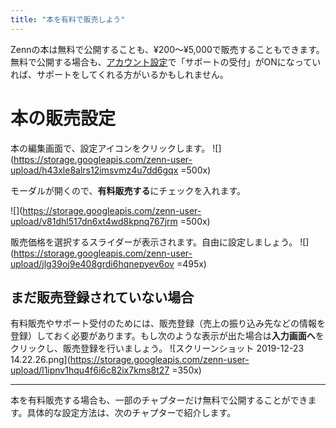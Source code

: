 ```yaml
---
title: "本を有料で販売しよう"
---
```

Zennの本は無料で公開することも、¥200〜¥5,000で販売することもできます。無料で公開する場合も、[アカウント設定](https://zenn.dev/settings/account)で「サポートの受付」がONになっていれば、サポートをしてくれる方がいるかもしれません。


# 本の販売設定
本の編集画面で、設定アイコンをクリックします。
![](https://storage.googleapis.com/zenn-user-upload/h43xle8alrs12imsvmz4u7dd6gqx =500x)

モーダルが開くので、**有料販売する**にチェックを入れます。

![](https://storage.googleapis.com/zenn-user-upload/v81dhl517dn6xt4wd8kpnq767jrm =500x)

販売価格を選択するスライダーが表示されます。自由に設定しましょう。
![](https://storage.googleapis.com/zenn-user-upload/jlg39oj9e408grdi6hqnepyev6ov =495x)

## まだ販売登録されていない場合
有料販売やサポート受付のためには、販売登録（売上の振り込み先などの情報を登録）しておく必要があります。もし次のような表示が出た場合は**入力画面へ**をクリックし、販売登録を行いましょう。
![スクリーンショット 2019-12-23 14.22.26.png](https://storage.googleapis.com/zenn-user-upload/l1ipnv1hqu4f6i6c82ix7kms8t27 =350x)

-----
本を有料販売する場合も、一部のチャプターだけ無料で公開することができます。具体的な設定方法は、次のチャプターで紹介します。




